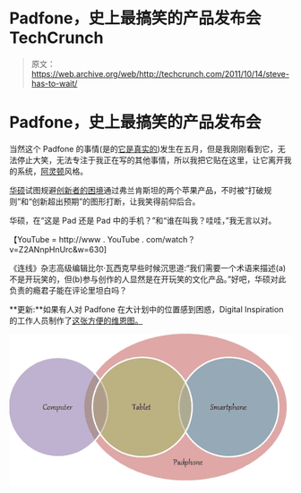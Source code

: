 # Padfone，史上最搞笑的产品发布会 TechCrunch

> 原文：<https://web.archive.org/web/http://techcrunch.com/2011/10/14/steve-has-to-wait/>

# Padfone，史上最搞笑的产品发布会

当然这个 Padfone 的事情(是的[它是真实的](https://web.archive.org/web/20230205004720/https://techcrunch.com/2011/05/30/padfone-asus-officially-announces-its-android-tabletphone-combo-videos/))发生在五月，但是我刚刚看到它，无法停止大笑，无法专注于我正在写的其他事情，所以我把它贴在这里，让它离开我的系统，[阿灵顿](https://web.archive.org/web/20230205004720/http://www.uncrunched.com/)风格。

[华硕](https://web.archive.org/web/20230205004720/http://www.asus.com/)试图规避[创新者的困境](https://web.archive.org/web/20230205004720/http://www.amazon.com/Innovators-Dilemma-Revolutionary-Business-Essentials/dp/0060521996)通过弗兰肯斯坦的两个苹果产品，不时被“打破规则”和“创新超出预期”的图形打断，让我笑得前仰后合。

华硕，在“这是 Pad 还是 Pad 中的手机？”和“谁在叫我？哇哇，”我无言以对。

【YouTube = http://www . YouTube . com/watch？v=Z2ANnpHnUrc&w=630]

《连线》杂志高级编辑比尔·瓦西克早些时候沉思道:“我们需要一个术语来描述(a)不是开玩笑的，但(b)参与创作的人显然是在开玩笑的文化产品。”好吧，华硕对此负责的瘾君子能在评论里坦白吗？

**更新:**如果有人对 Padfone 在大计划中的位置感到困惑，Digital Inspiration 的工作人员制作了[这张方便的维恩图。](https://web.archive.org/web/20230205004720/http://www.labnol.org/gadgets/asus-padphone/19460/)

[![](img/07ee75a04b651642e7185380757e75bb.png "Screen Shot 2011-10-15 at 2.57.56 AM")](https://web.archive.org/web/20230205004720/http://www.labnol.org/gadgets/asus-padphone/19460/)